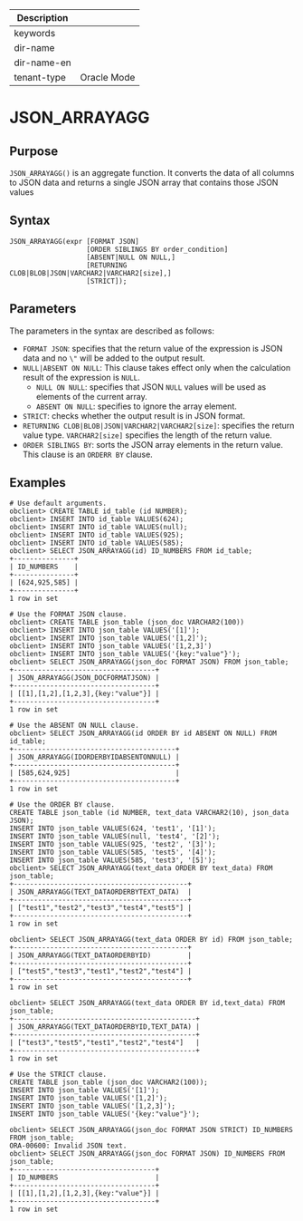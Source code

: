 | Description   |                 |
|---------------|-----------------|
| keywords      |                 |
| dir-name      |                 |
| dir-name-en   |                 |
| tenant-type   | Oracle Mode     |

# JSON_ARRAYAGG

## Purpose

`JSON_ARRAYAGG()` is an aggregate function. It converts the data of all columns to JSON data and returns a single JSON array that contains those JSON values

## Syntax

```shell
JSON_ARRAYAGG(expr [FORMAT JSON]
                   [ORDER SIBLINGS BY order_condition]
                   [ABSENT|NULL ON NULL,]
                   [RETURNING  CLOB|BLOB|JSON|VARCHAR2|VARCHAR2[size],]
                   [STRICT]);
```

## Parameters

The parameters in the syntax are described as follows:

- `FORMAT JSON`: specifies that the return value of the expression is JSON data and no `\"` will be added to the output result.
- `NULL|ABSENT ON NULL`: This clause takes effect only when the calculation result of the expression is `NULL`.
   - `NULL ON NULL`: specifies that JSON `NULL` values will be used as elements of the current array.
   - `ABSENT ON NULL`: specifies to ignore the array element.
- `STRICT`: checks whether the output result is in JSON format.
- `RETURNING CLOB|BLOB|JSON|VARCHAR2|VARCHAR2[size]`: specifies the return value type. `VARCHAR2[size]` specifies the length of the return value.
- `ORDER SIBLINGS BY`: sorts the JSON array elements in the return value. This clause is an `ORDERR BY` clause.

## Examples

```shell
# Use default arguments.
obclient> CREATE TABLE id_table (id NUMBER);
obclient> INSERT INTO id_table VALUES(624);
obclient> INSERT INTO id_table VALUES(null);
obclient> INSERT INTO id_table VALUES(925);
obclient> INSERT INTO id_table VALUES(585);
obclient> SELECT JSON_ARRAYAGG(id) ID_NUMBERS FROM id_table;
+---------------+
| ID_NUMBERS    |
+---------------+
| [624,925,585] |
+---------------+
1 row in set

# Use the FORMAT JSON clause.
obclient> CREATE TABLE json_table (json_doc VARCHAR2(100))
obclient> INSERT INTO json_table VALUES('[1]');
obclient> INSERT INTO json_table VALUES('[1,2]');
obclient> INSERT INTO json_table VALUES('[1,2,3]')
obclient> INSERT INTO json_table VALUES('{key:"value"}');
obclient> SELECT JSON_ARRAYAGG(json_doc FORMAT JSON) FROM json_table;
+-----------------------------------+
| JSON_ARRAYAGG(JSON_DOCFORMATJSON) |
+-----------------------------------+
| [[1],[1,2],[1,2,3],{key:"value"}] |
+-----------------------------------+
1 row in set

# Use the ABSENT ON NULL clause.
obclient> SELECT JSON_ARRAYAGG(id ORDER BY id ABSENT ON NULL) FROM id_table;
+----------------------------------------+
| JSON_ARRAYAGG(IDORDERBYIDABSENTONNULL) |
+----------------------------------------+
| [585,624,925]                          |
+----------------------------------------+
1 row in set

# Use the ORDER BY clause.
CREATE TABLE json_table (id NUMBER, text_data VARCHAR2(10), json_data JSON);
INSERT INTO json_table VALUES(624, 'test1', '[1]');
INSERT INTO json_table VALUES(null, 'test4', '[2]');
INSERT INTO json_table VALUES(925, 'test2', '[3]');
INSERT INTO json_table VALUES(585, 'test5', '[4]');
INSERT INTO json_table VALUES(585, 'test3', '[5]');
obclient> SELECT JSON_ARRAYAGG(text_data ORDER BY text_data) FROM json_table;
+-------------------------------------------+
| JSON_ARRAYAGG(TEXT_DATAORDERBYTEXT_DATA)  |
+-------------------------------------------+
| ["test1","test2","test3","test4","test5"] |
+-------------------------------------------+
1 row in set

obclient> SELECT JSON_ARRAYAGG(text_data ORDER BY id) FROM json_table;
+-------------------------------------------+
| JSON_ARRAYAGG(TEXT_DATAORDERBYID)         |
+-------------------------------------------+
| ["test5","test3","test1","test2","test4"] |
+-------------------------------------------+
1 row in set

obclient> SELECT JSON_ARRAYAGG(text_data ORDER BY id,text_data) FROM json_table;
+---------------------------------------------+
| JSON_ARRAYAGG(TEXT_DATAORDERBYID,TEXT_DATA) |
+---------------------------------------------+
| ["test3","test5","test1","test2","test4"]   |
+---------------------------------------------+
1 row in set

# Use the STRICT clause.
CREATE TABLE json_table (json_doc VARCHAR2(100));
INSERT INTO json_table VALUES('[1]');
INSERT INTO json_table VALUES('[1,2]');
INSERT INTO json_table VALUES('[1,2,3]');
INSERT INTO json_table VALUES('{key:"value"}');

obclient> SELECT JSON_ARRAYAGG(json_doc FORMAT JSON STRICT) ID_NUMBERS FROM json_table;
ORA-00600: Invalid JSON text.
obclient> SELECT JSON_ARRAYAGG(json_doc FORMAT JSON) ID_NUMBERS FROM json_table;
+-----------------------------------+
| ID_NUMBERS                        |
+-----------------------------------+
| [[1],[1,2],[1,2,3],{key:"value"}] |
+-----------------------------------+
1 row in set

```
